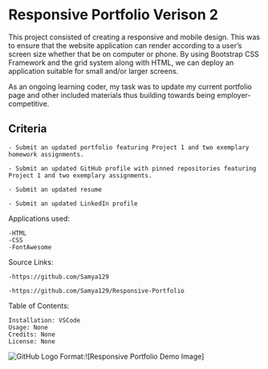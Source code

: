 # Responsive Portfolio Verison 2

This project consisted of creating a responsive and mobile design. This was to ensure that the website application can render according to a user’s screen size whether that be on computer or phone. By using Bootstrap CSS Framework and the grid system along with HTML, we can deploy an application suitable for small and/or larger screens.

As an ongoing learning coder, my task was to update my current portfolio page and other included materials thus building towards being employer-competitive.

## Criteria

```
- Submit an updated portfolio featuring Project 1 and two exemplary homework assignments.

- Submit an updated GitHub profile with pinned repositories featuring Project 1 and two exemplary assignments.

- Submit an updated resume

- Submit an updated LinkedIn profile

```

Applications used: 

    -HTML
    -CSS 
    -FontAwesome

Source Links:

    -https://github.com/Samya129

    -https://github.com/Samya129/Responsive-Portfolio
    
Table of Contents:

    Installation: VSCode
    Usage: None
    Credits: None
    License: None

![GitHub Logo](/Images/WeatherDashboard.png) Format:![Responsive Portfolio Demo Image]





